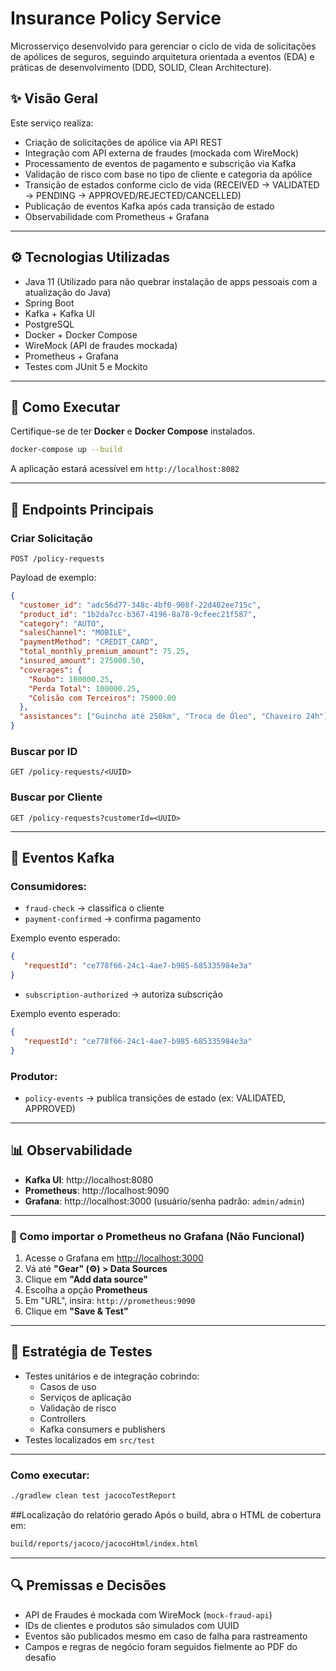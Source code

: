 
# Insurance Policy Service

Microsserviço desenvolvido para gerenciar o ciclo de vida de solicitações de apólices de seguros, seguindo arquitetura orientada a eventos (EDA) e práticas de desenvolvimento (DDD, SOLID, Clean Architecture).

## ✨ Visão Geral

Este serviço realiza:
- Criação de solicitações de apólice via API REST
- Integração com API externa de fraudes (mockada com WireMock)
- Processamento de eventos de pagamento e subscrição via Kafka
- Validação de risco com base no tipo de cliente e categoria da apólice
- Transição de estados conforme ciclo de vida (RECEIVED → VALIDATED → PENDING → APPROVED/REJECTED/CANCELLED)
- Publicação de eventos Kafka após cada transição de estado
- Observabilidade com Prometheus + Grafana

---

## ⚙️ Tecnologias Utilizadas

- Java 11 (Utilizado para não quebrar instalação de apps pessoais com a atualização do Java)
- Spring Boot
- Kafka + Kafka UI
- PostgreSQL
- Docker + Docker Compose
- WireMock (API de fraudes mockada)
- Prometheus + Grafana
- Testes com JUnit 5 e Mockito

---

## 🚀 Como Executar

Certifique-se de ter **Docker** e **Docker Compose** instalados.

```bash
docker-compose up --build
```

A aplicação estará acessível em `http://localhost:8082`

---

## 📌 Endpoints Principais

### Criar Solicitação

`POST /policy-requests`

Payload de exemplo:
```json
{
  "customer_id": "adc56d77-348c-4bf0-908f-22d402ee715c",
  "product_id": "1b2da7cc-b367-4196-8a78-9cfeec21f587",
  "category": "AUTO",
  "salesChannel": "MOBILE",
  "paymentMethod": "CREDIT_CARD",
  "total_monthly_premium_amount": 75.25,
  "insured_amount": 275000.50,
  "coverages": {
    "Roubo": 100000.25,
    "Perda Total": 100000.25,
    "Colisão com Terceiros": 75000.00
  },
  "assistances": ["Guincho até 250km", "Troca de Óleo", "Chaveiro 24h"]
}
```

### Buscar por ID

`GET /policy-requests/<UUID>`

### Buscar por Cliente

`GET /policy-requests?customerId=<UUID>`

---

## 🔁 Eventos Kafka

### Consumidores:
- `fraud-check` → classifica o cliente
- `payment-confirmed` → confirma pagamento

Exemplo evento esperado:
```json
{
   "requestId": "ce778f66-24c1-4ae7-b985-685335984e3a"
}
```

- `subscription-authorized` → autoriza subscrição

Exemplo evento esperado:
```json
{
   "requestId": "ce778f66-24c1-4ae7-b985-685335984e3a"
}
```

### Produtor:
- `policy-events` → publica transições de estado (ex: VALIDATED, APPROVED)

---

## 📊 Observabilidade

- **Kafka UI**: http://localhost:8080
- **Prometheus**: http://localhost:9090
- **Grafana**: http://localhost:3000 (usuário/senha padrão: `admin/admin`)

---

### 🔧 Como importar o Prometheus no Grafana (Não Funcional)

1. Acesse o Grafana em [http://localhost:3000](http://localhost:3000)
2. Vá até **"Gear" (⚙️) > Data Sources**
3. Clique em **"Add data source"**
4. Escolha a opção **Prometheus**
5. Em "URL", insira: `http://prometheus:9090`
6. Clique em **"Save & Test"**

---

## 🧪 Estratégia de Testes

- Testes unitários e de integração cobrindo:
  - Casos de uso
  - Serviços de aplicação
  - Validação de risco
  - Controllers
  - Kafka consumers e publishers
- Testes localizados em `src/test`


---
### Como executar:
	
```bash
./gradlew clean test jacocoTestReport
```
##Localização do relatório gerado
Após o build, abra o HTML de cobertura em:

```bash
build/reports/jacoco/jacocoHtml/index.html
```

---

## 🔍 Premissas e Decisões

- API de Fraudes é mockada com WireMock (`mock-fraud-api`)
- IDs de clientes e produtos são simulados com UUID
- Eventos são publicados mesmo em caso de falha para rastreamento
- Campos e regras de negócio foram seguidos fielmente ao PDF do desafio

